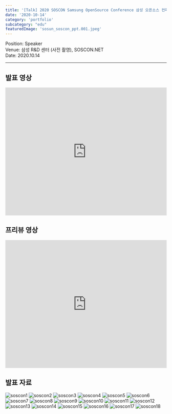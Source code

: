 ```yaml
---
title: '[Talk] 2020 SOSCON Samsung OpenSource Conference 삼성 오픈소스 컨퍼런스 발표'
date: '2020-10-14'
category: 'portfolio'
subcategory: "edu"
featuredImage: 'sosun_soscon_ppt.001.jpeg'
---
```

<div class="intro">
Position: Speaker<br />
Venue: 삼성 R&D 센터 (사전 촬영), SOSCON.NET <br />
Date: 2020.10.14
</div>

<hr />

## 발표 영상
<iframe width="100%" height="400" src="https://www.youtube.com/embed/iCdtuChPdU4" frameborder="0" allow="accelerometer; autoplay; clipboard-write; encrypted-media; gyroscope; picture-in-picture" allowfullscreen></iframe>

## 프리뷰 영상
<iframe width="100%" height="400" src="https://www.youtube.com/embed/gVuv3_9gXRw" frameborder="0" allow="accelerometer; autoplay; clipboard-write; encrypted-media; gyroscope; picture-in-picture" allowfullscreen></iframe>

## 발표 자료
![soscon1](sosun_soscon_ppt.001.jpeg)
![soscon2](sosun_soscon_ppt.002.jpeg)
![soscon3](sosun_soscon_ppt.003.jpeg)
![soscon4](sosun_soscon_ppt.004.jpeg)
![soscon5](sosun_soscon_ppt.005.jpeg)
![soscon6](sosun_soscon_ppt.006.jpeg)
![soscon7](sosun_soscon_ppt.007.jpeg)
![soscon8](sosun_soscon_ppt.008.jpeg)
![soscon9](sosun_soscon_ppt.009.jpeg)
![soscon10](sosun_soscon_ppt.010.jpeg)
![soscon11](sosun_soscon_ppt.011.jpeg)
![soscon12](sosun_soscon_ppt.012.jpeg)
![soscon13](sosun_soscon_ppt.013.jpeg)
![soscon14](sosun_soscon_ppt.014.jpeg)
![soscon15](sosun_soscon_ppt.015.jpeg)
![soscon16](sosun_soscon_ppt.016.jpeg)
![soscon17](sosun_soscon_ppt.017.jpeg)
![soscon18](sosun_soscon_ppt.018.jpeg)
